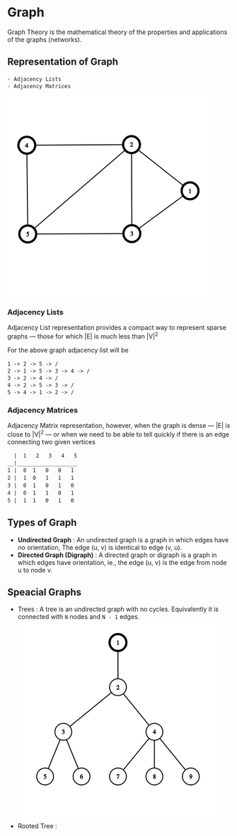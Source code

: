 # Graph
Graph Theory is the mathematical theory of the properties and applications of the graphs (networks). 

## Representation of Graph
    - Adjacency Lists
    - Adjacency Matrices 

![](../../images/graph/graph.png)

### Adjacency Lists
Adjacency List representation provides a compact way to represent sparse graphs — those for which |E| is much less than |V|<sup>2</sup>

For the above graph adjacency list will be
```haml
1 -> 2 -> 5 -> /
2 -> 1 -> 5 -> 3 -> 4 -> /
3 -> 2 -> 4 -> /
4 -> 2 -> 5 -> 3 -> /
5 -> 4 -> 1 -> 2 -> /
```

### Adjacency Matrices
Adjacency Matrix representation, however, when the graph is dense — |E| is close to |V|<sup>2</sup> — or when we need to be able to tell quickly if there is an edge connecting two given vertices

```html
  |  1   2   3   4   5
__|___________________
1 |  0  1   0   0   1
2 |  1  0   1   1   1
3 |  0  1   0   1   0 
4 |  0  1   1   0   1
5 |  1  1   0   1   0
```

## Types of Graph
- **Undirected Graph** : An undirected graph is a graph in which edges have no orientation, The edge (u, v) is identical to edge (v, u).
- **Directed Graph (Digraph)** : A directed graph or digraph is a graph in which edges have orientation, ie., the edge (u, v) is the edge from node u to node v.

## Speacial Graphs
- Trees : A tree is an undirected graph with no cycles. Equivalently it is connected with ```N``` nodes and ```N - 1``` edges.
    ![](../../images/graph/tree.png)
- Rooted Tree : 
